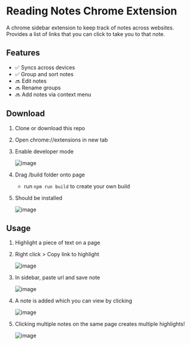 # Reading Notes Chrome Extension

A chrome sidebar extension to keep track of notes across websites. Provides a list of links that you can click to take you to that note.

## Features

- ✅ Syncs across devices
- ✅ Group and sort notes
- 🔜 Edit notes
- 🔜 Rename groups
- 🔜 Add notes via context menu

## Download

1. Clone or download this repo
2. Open chrome://extensions in new tab
3. Enable developer mode

   ![image](https://github.com/daveg1/reading-notes-extension/assets/56299930/1768fb34-eb52-41b5-b119-83a33d1684e0)

4. Drag /build folder onto page
   - run `npm run build` to create your own build
5. Should be installed

   ![image](https://github.com/daveg1/reading-notes-extension/assets/56299930/348de502-f74a-4e5d-aee2-dad16271b039)

## Usage

1. Highlight a piece of text on a page
2. Right click > Copy link to highlight

   ![image](https://github.com/daveg1/reading-notes-extension/assets/56299930/b9100cfa-7dfc-43a4-95c0-d13ca09e5696)

3. In sidebar, paste url and save note

   ![image](https://github.com/daveg1/reading-notes-extension/assets/56299930/a7162373-b553-43c2-bd08-cccbf5d4afcb)

4. A note is added which you can view by clicking

   ![image](https://github.com/daveg1/reading-notes-extension/assets/56299930/d69d9fb1-7de6-448e-8107-8a6f20b253e9)

5. Clicking multiple notes on the same page creates multiple highlights!

   ![image](https://github.com/daveg1/reading-notes-extension/assets/56299930/5e18fc9f-5a1b-4c00-86db-ae4022e13bff)
